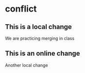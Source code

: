 # conflict

## This is a local change
We are practicing merging in class 

## This is an online change
Another local change
